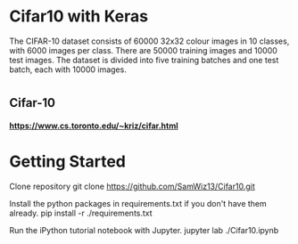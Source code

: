 # Cifar10  with Keras
The CIFAR-10 dataset consists of 60000 32x32 colour images in 10 classes, with 6000 images per class.
There are 50000 training images and 10000 test images.
The dataset is divided into five training batches and one test batch, each with 10000 images.

#
## Cifar-10
#### https://www.cs.toronto.edu/~kriz/cifar.html
#
# Getting Started
  Clone repository
  git clone https://github.com/SamWiz13/Cifar10.git
  
  Install the python packages in requirements.txt if you don't have them already.
  pip install -r ./requirements.txt
  
  Run the iPython tutorial notebook with Jupyter.
  jupyter lab ./Cifar10.ipynb
  
  

